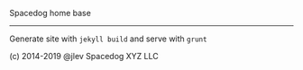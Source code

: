Spacedog home base

---

Generate site with `jekyll build` and serve with `grunt`

(c) 2014-2019 @jlev Spacedog XYZ LLC